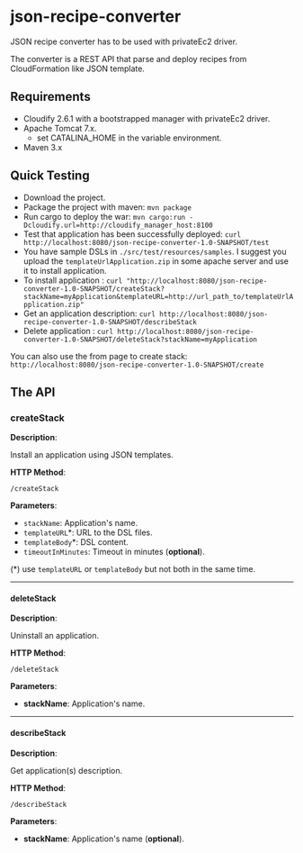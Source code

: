 # json-recipe-converter #

JSON recipe converter has to be used with privateEc2 driver. 

The converter is a REST API that parse and deploy recipes from CloudFormation like JSON template.

## Requirements ##
* Cloudify 2.6.1 with a bootstrapped manager with privateEc2 driver.
* Apache Tomcat 7.x.
	* set CATALINA_HOME in the variable environment.
* Maven 3.x

## Quick Testing ##

* Download the project.
* Package the project with maven: `mvn package`
* Run cargo to deploy the war: `mvn cargo:run -Dcloudify.url=http://cloudify_manager_host:8100`
* Test that application has been successfully deployed: `curl http://localhost:8080/json-recipe-converter-1.0-SNAPSHOT/test`
* You have sample DSLs in `./src/test/resources/samples`. I suggest you upload the `templateUrlApplication.zip` in some apache server and use it to install application.
* To install application : `curl "http://localhost:8080/json-recipe-converter-1.0-SNAPSHOT/createStack?stackName=myApplication&templateURL=http://url_path_to/templateUrlApplication.zip"`
* Get an application description: `curl http://localhost:8080/json-recipe-converter-1.0-SNAPSHOT/describeStack`
* Delete application : `curl http://localhost:8080/json-recipe-converter-1.0-SNAPSHOT/deleteStack?stackName=myApplication`

You can also use the from page to create stack: `http://localhost:8080/json-recipe-converter-1.0-SNAPSHOT/create`

## The API ##

### createStack ###

**Description**:

Install an application using JSON templates.

**HTTP Method**: 

`/createStack`

**Parameters**:

* `stackName`: Application's name.
* `templateURL`*: URL to the DSL files.
* `templateBody`*: DSL content.
* `timeoutInMinutes`: Timeout in minutes (**optional**).

(*) use `templateURL` or `templateBody` but not both in the same time. 

----------

#### deleteStack ####

**Description**:

Uninstall an application.

**HTTP Method**: 

`/deleteStack`

**Parameters**:

* **stackName**: Application's name.

----------

#### describeStack ####

**Description**:

Get application(s) description.

**HTTP Method**: 

`/describeStack`

**Parameters**:

* **stackName**: Application's name (**optional**).
